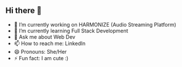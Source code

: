 ## Hi there 👋

- 🔭 I’m currently working on HARMONIZE (Audio Streaming Platform)
- 🌱 I’m currently learning Full Stack Development
- 💬 Ask me about Web Dev 
- 📫 How to reach me: LinkedIn 
- 😄 Pronouns: She/Her
- ⚡ Fun fact: I am cute :) 

